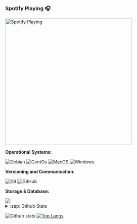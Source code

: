 ### Spotify Playing 🎧
[<img src="https://now-playing.nithin552.vercel.app/api/spotify-playing" alt="Spotify Playing" width="400" />](https://open.spotify.com/user/rro2jhmryligk7smcxoeharu5)

**Operational Systems:**

<img src="https://img.shields.io/badge/-Debian-A81D33?logo=debian&logoColor=white&labelColor=A81D33" alt="Debian" /> <img src="https://img.shields.io/badge/-CentOS-262577?logo=centos&logoColor=white&labelColor=262577" alt="CentOs" /> <img src="https://img.shields.io/badge/-MacOS-999999?logo=apple&logoColor=white&labelColor=999999" alt="MacOS" /> <img src="https://img.shields.io/badge/-Windows-0078D6?logo=windows&logoColor=white&labelColor=0078D6" alt="Windows" />

**Versioning and Communication:**

<img src="https://img.shields.io/badge/-Git-F05032?logo=git&logoColor=white&labelColor=F05032" alt="Git" /> <img src="https://img.shields.io/badge/-GitHub-181717?logo=github&logoColor=white&labelColor=181717" alt="GitHub" />

**Storage & Database:**

<img src="https://img.shields.io/badge/-Google%20Cloud-4285F4?style=flat-square&logo=Google%20Cloud&logoColor=white"/>

<details>
<summary>:zap: Github Stats</summary>
</details>

  ![Github stats](https://github-readme-stats.vercel.app/api?username=Nithin552&theme=gruvbox&show_icons=true&hide_border=false&count_private=true&include_all_commits=true&line_height=24.5)
[![Top Langs](https://github-readme-stats.vercel.app/api/top-langs/?username=Nithin552&theme=gruvbox&layout=compact&hide=html,css&langs_count=10)](https://github.com/Nithin552?tab=repositories)
